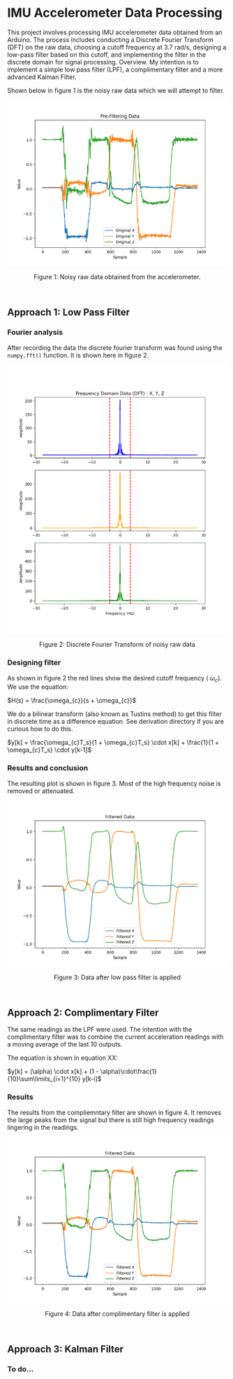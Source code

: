 # IMU Accelerometer Data Processing

This project involves processing IMU accelerometer data obtained from an Arduino. The process includes conducting a Discrete Fourier Transform (DFT) on the raw data, choosing a cutoff frequency at 3.7 rad/s, designing a low-pass filter based on this cutoff, and implementing the filter in the discrete domain for signal processing.
Overview. My intention is to implement a simple low pass filter (LPF), a complimentary filter and a more advanced Kalman Filter.

Shown below in figure 1 is the noisy raw data which we will attempt to filter.

<p align="center">
  <kbd>
    <img src="https://raw.githubusercontent.com/keatinl1/Filter_IMU/main/figs/Pre_Filtering.png">
  </kbd>
</p>
<p align="center">
Figure 1: Noisy raw data obtained from the accelerometer.
</p>

$~~~~~~~~~~$

## Approach 1: Low Pass Filter

### Fourier analysis

After recording the data the discrete fourier transform was found using the ```numpy.fft()``` function. It is shown here in figure 2.

<p align="center">
  <kbd>
    <img src="https://raw.githubusercontent.com/keatinl1/Filter_IMU/main/figs/DFT.png">
  </kbd>
</p>
<p align="center">
Figure 2: Discrete Fourier Transform of noisy raw data
</p>

### Designing filter

As shown in figure 2 the red lines show the desired cutoff frequency ( $\omega_{c}$). We use the equation:

$H(s) = \frac{\omega_{c}}{s + \omega_{c}}$

We do a bilinear transform (also known as Tustins method) to get this filter in discrete time as a difference equation. See derivation directory if you are curious how to do this.

$y[k] = \frac{\omega_{c}T_s}{1 + \omega_{c}T_s} \cdot x[k] + \frac{1}{1 + \omega_{c}T_s} \cdot y[k-1]$

### Results and conclusion

The resulting plot is shown in figure 3. Most of the high frequency noise is removed or attenuated.

<p align="center">
  <kbd>
    <img src="https://raw.githubusercontent.com/keatinl1/Filter_IMU/main/figs/After_Filtering.png">
  </kbd>
</p>
<p align="center">
Figure 3: Data after low pass filter is applied
</p>

$~~~~~~~~~~$

## Approach 2: Complimentary Filter

The same readings as the LPF were used. The intention with the complimentary filter was to combine the current acceleration readings with a moving average of the last 10 outputs.

The equation is shown in equation XX:

$y[k] = (\alpha) \cdot x[k] + (1 - \alpha)\cdot\frac{1}{10}\sum\limits_{i=1}^{10} y[k-i]$

### Results

The results from the compliemntary filter are shown in figure 4. It removes the large peaks from the signal but there is still high frequency readings lingering in the readings.

<p align="center">
  <kbd>
    <img src="https://raw.githubusercontent.com/keatinl1/Filter_IMU/main/figs/complimentary_moving_avg.png">
  </kbd>
</p>
<p align="center">
Figure 4: Data after complimentary filter is applied
</p>

$~~~~~~~~~~$

## Approach 3: Kalman Filter

### To do...
